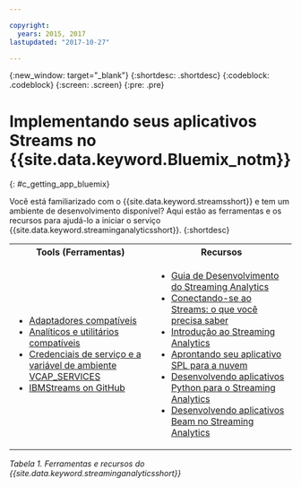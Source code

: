 ```yaml
---

copyright:
  years: 2015, 2017
lastupdated: "2017-10-27"

---
```


<!-- Attribute definitions -->
{:new_window: target="_blank"}
{:shortdesc: .shortdesc}
{:codeblock: .codeblock}
{:screen: .screen}
{:pre: .pre}

# Implementando seus aplicativos Streams no {{site.data.keyword.Bluemix_notm}}
{: #c_getting_app_bluemix}


 Você está familiarizado com o {{site.data.keyword.streamsshort}} e tem um ambiente de desenvolvimento disponível? Aqui estão as ferramentas e os recursos para ajudá-lo a iniciar o serviço {{site.data.keyword.streaminganalyticsshort}}.
{:shortdesc}

<table summary="Esta tabela fornece uma lista de ferramentas e recursos que são necessários para desenvolver e implementar seus aplicativos {{site.data.keyword.streamsshort}}.">
  <tr>
    <th>Tools (Ferramentas)<br></th>
    <th>Recursos<br></th>
  </tr>
  <tr>
    <td>
      <ul>
        <li><a href="/docs/services/StreamingAnalytics/c_compatible_adapters.html" target="_blank">Adaptadores compatíveis</a><br></li>
        <li><a href="/docs/services/StreamingAnalytics/c_analytics_utilities.html" target="_blank">Analíticos e utilitários compatíveis</a><br></li>
        <li><a href="/docs/services/StreamingAnalytics/r_vcap_services.html#r_vcap_services" target="_blank">Credenciais de serviço e a variável de ambiente VCAP_SERVICES</a><br></li>
         <li><a href="https://github.com/IBMStreams" target="_blank">IBMStreams on
GitHub</a><br></li>
      </ul>    
    </td>
    <td>
      <ul>
        <li><a href="https://developer.ibm.com/streamsdev/docs/bluemix-streaming-analytics-development-guide/" target="_blank">Guia de Desenvolvimento do Streaming
Analytics</a><br></li>
        <li><a href="https://www.ibm.com/blogs/bluemix/2017/02/connecting-to-streams/" target="_blank">Conectando-se ao Streams: o que você precisa saber</a><br></li>
        <li><a href="/docs/services/StreamingAnalytics/index.html" target="_blank">Introdução ao Streaming Analytics</a><br></li>
        <li><a href="https://developer.ibm.com/streamsdev/docs/getting-spl-application-ready-cloud" target="_blank">Aprontando seu aplicativo SPL para a nuvem</a><br></li>
        <li><a href="/docs/services/StreamingAnalytics/t_develop_apps_python.html#t_develop_apps_python" target="_blank">Desenvolvendo aplicativos Python para o Streaming Analytics</a><br></li>
        <li><a href="/docs/services/StreamingAnalytics/develop_beam_apps.html" target="_blank">Desenvolvendo aplicativos Beam no Streaming Analytics</a><br></li>
      </ul>    
    </td>
  </tr>
</table>

*Tabela 1. Ferramentas e recursos do {{site.data.keyword.streaminganalyticsshort}}*

